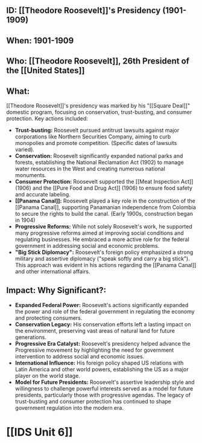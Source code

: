 ## ID: [[Theodore Roosevelt]]'s Presidency (1901-1909)

## When: 1901-1909

## Who: [[Theodore Roosevelt]], 26th President of the [[United States]]

## What:  
[[Theodore Roosevelt]]'s presidency was marked by his "[[Square Deal]]" domestic program, focusing on conservation, trust-busting, and consumer protection.  Key actions included:

* **Trust-busting:**  Roosevelt pursued antitrust lawsuits against major corporations like Northern Securities Company, aiming to curb monopolies and promote competition. (Specific dates of lawsuits varied).
* **Conservation:** Roosevelt significantly expanded national parks and forests, establishing the National Reclamation Act (1902) to manage water resources in the West and creating numerous national monuments.
* **Consumer Protection:**  Roosevelt supported the [[Meat Inspection Act]] (1906) and the [[Pure Food and Drug Act]] (1906) to ensure food safety and accurate labeling.
* **[[Panama Canal]]:** Roosevelt played a key role in the construction of the [[Panama Canal]], supporting Panamanian independence from Colombia to secure the rights to build the canal. (Early 1900s, construction began in 1904)
* **Progressive Reforms:** While not solely Roosevelt's work, he supported many progressive reforms aimed at improving social conditions and regulating businesses.  He embraced a more active role for the federal government in addressing social and economic problems.
* **"Big Stick Diplomacy":** Roosevelt's foreign policy emphasized a strong military and assertive diplomacy ("speak softly and carry a big stick").  This approach was evident in his actions regarding the [[Panama Canal]] and other international affairs.


## Impact: Why Significant?:

* **Expanded Federal Power:** Roosevelt's actions significantly expanded the power and role of the federal government in regulating the economy and protecting consumers.
* **Conservation Legacy:** His conservation efforts left a lasting impact on the environment, preserving vast areas of natural land for future generations.
* **Progressive Era Catalyst:**  Roosevelt's presidency helped advance the Progressive movement by highlighting the need for government intervention to address social and economic issues.
* **International Influence:** His foreign policy shaped US relations with Latin America and other world powers, establishing the US as a major player on the world stage.
* **Model for Future Presidents:** Roosevelt's assertive leadership style and willingness to challenge powerful interests served as a model for future presidents, particularly those with progressive agendas.  The legacy of trust-busting and consumer protection has continued to shape government regulation into the modern era.

# [[IDS Unit 6]]